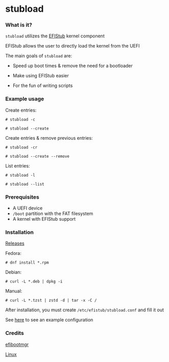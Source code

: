 # stubload

### What is it?
`stubload` utilizes the [EFIStub](https://www.kernel.org/doc/html/latest/admin-guide/efi-stub.html) kernel component

EFIStub allows the user to directly load the kernel from the UEFI

The main goals of `stubload` are:

* Speed up boot times & remove the need for a bootloader

* Make using EFIStub easier

* For the fun of writing scripts

### Example usage
Create entries:

`# stubload -c`

`# stubload --create`

Create entries & remove previous entries:

`# stubload -cr`

`# stubload --create --remove`

List entries:

`# stubload -l`

`# stubload --list`

### Prerequisites

* A UEFI device
* `/boot` partition with the FAT filesystem
* A kernel with EFIStub support

### Installation
[Releases](https://github.com/9Omori/stubload/releases/latest)

Fedora:

`# dnf install *.rpm`

Debian:

`# curl -L *.deb | dpkg -i`

Manual:

`# curl -L *.tzst | zstd -d | tar -x -C /`

After installation, you must create `/etc/efistub/stubload.conf` and fill it out

See [here](https://github.com/9Omori/stubload/blob/main/stubload.conf) to see an example configuration

### Credits
[efibootmgr](https://github.com/rhboot/efibootmgr)

[Linux](https://www.kernel.org/)
